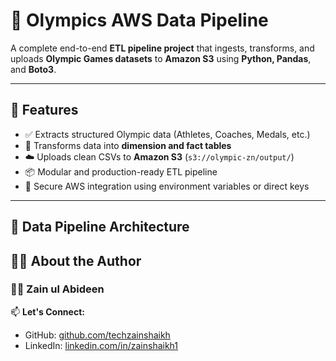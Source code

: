 # 🏅 Olympics AWS Data Pipeline

A complete end-to-end **ETL pipeline project** that ingests, transforms, and uploads **Olympic Games datasets** to **Amazon S3** using **Python, Pandas**, and **Boto3**.

---

## 🚀 Features

- ✅ Extracts structured Olympic data (Athletes, Coaches, Medals, etc.)
- 🔄 Transforms data into **dimension and fact tables**
- ☁️ Uploads clean CSVs to **Amazon S3** (`s3://olympic-zn/output/`)
- 📦 Modular and production-ready ETL pipeline
- 🔐 Secure AWS integration using environment variables or direct keys

---

## 📂 Data Pipeline Architecture


## 🙋‍♂️ About the Author

### 👨‍💻 Zain ul Abideen

📫 **Let's Connect:**

- GitHub: [github.com/techzainshaikh](https://github.com/techzainshaikh)
- LinkedIn: [linkedin.com/in/zainshaikh1](https://linkedin.com/in/zainshaikh1)
